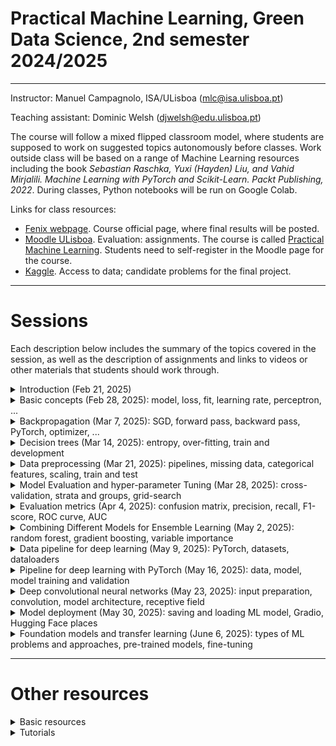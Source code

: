 # Practical Machine Learning, Green Data Science, 2nd semester 2024/2025

---
Instructor: Manuel Campagnolo, ISA/ULisboa (mlc@isa.ulisboa.pt)

Teaching assistant: Dominic Welsh (djwelsh@edu.ulisboa.pt)

The course will follow a mixed flipped classroom model, where students are supposed to work on suggested topics autonomously before classes. Work outside class will be based on a range of Machine Learning resources including the book *Sebastian Raschka, Yuxi (Hayden) Liu, and Vahid Mirjalili. Machine Learning with PyTorch and Scikit-Learn. Packt Publishing, 2022*. During classes, Python notebooks will be run on Google Colab.

Links for class resources:
  - [Fenix webpage](https://fenix.isa.ulisboa.pt/courses/aaapl-283463546572013). Course official page, where final results will be posted.
  - [Moodle ULisboa](https://elearning.ulisboa.pt/). Evaluation: assignments. The course is called [Practical Machine Learning](https://elearning.ulisboa.pt/course/view.php?id=10469). Students need to self-register in the Moodle page for the course.
  - [Kaggle](https://www.kaggle.com/). Access to data; candidate problems for the final project.

<!---
[Overview notebook](https://github.com/isa-ulisboa/greends-pml/blob/main/ML_overview_with_examples.ipynb) This notebook provides an overview of the full course and contains pointers for other sources of relevant information and Python scripts.
--->

---

# Sessions
Each description below includes the summary of the topics covered in the session, as well as the description of assignments and links to videos or other materials that students should work through.

<details markdown="block">
<summary> Introduction (Feb 21, 2025) </summary>

The goal of the first class is to give an introduction to ML and also to show some of the problems that can be addressed with the techniques and tools that will be discussed during the semester. The examples will be run on Colab.

- See (Raschka et al, 2022), Chapter 1: Giving Computers the Ability to Learn from Data
- Types of machine learning problems: supervised learning, unsupervised learning, reinforcement learning. Suggestion: check video [Types of machine learning](https://www.youtube.com/watch?v=gh6mNF2BGvk)
- Supervised learning: classification vs regression 
- Examples of input data for machine learning problems: tabular data, images, text. See *Iris data set* example with the notebook [iris_regression_classification.ipynb](https://github.com/isa-ulisboa/greends-pml/blob/main/notebooks/iris_regression_classification.ipynb)
- [Example of inference for regression over the Iris data set](https://github.com/isa-ulisboa/greends-pml/blob/main/notebooks/iris_LM_inference.ipynb)
- Statistics vs Machine Learning: Check video: [When to use stats vs. ML?](https://www.youtube.com/watch?v=xUsm34qnE30)
- An example of a prediction task for time series: check the notebook [modeling ground water levels](https://www.kaggle.com/code/andreshg/timeseries-analysis-a-complete-guide/) for the Kaggle competition [Acea Smart Water Analytics](https://www.kaggle.com/competitions/acea-water-prediction/). Try to download the data and run the notebook to reproduce the results. 
</details>

<details markdown="block">
<summary> Basic concepts (Feb 28, 2025): model, loss, fit, learning rate, perceptron, ... </summary>

The goal of the following classes is to understand how ML models can be trained in and used to solve regression and classification problems. We start by applying the machine learning approach to well-known statistical problems like linear regression to illustrate the stepwise approach followed in ML. We use synthetic data generated from a linear or quadratic regression, where one can control the underlying model and the amout of noise. Then, we consider the  `Iris` tabular data set with 4 explanatory variables and categorical label that can be one of three species.

- See (Raschka et al, 2022), Chapter 2: Training Simple Machine Learning Algorithms for Classification
- Video on the Perceptron and early times of AI [The First Neural Networks](https://www.youtube.com/watch?v=e5dVSygXbAE&t=88s)
- Basic concepts in Machine learning: *model*, *fit*, *epochs*, *loss*, *learning rate*, *perceptron*, parameters *weights*, for a simple regression problem. See [Basic concepts notes](https://github.com/isa-ulisboa/greends-pml/blob/main/docs/T1_basic_concepts.md).
- Exercise: pseudo-code to train a simple Linear Regression model. See [Basic concepts notes](https://github.com/isa-ulisboa/greends-pml/blob/main/docs/T1_basic_concepts.md). 
</details>

<details markdown="block">
<summary> Backpropagation (Mar 7, 2025): SGD, forward pass, backward pass, PyTorch, optimizer, ... </summary>

- See (Raschka et al, 2022), Chapter 2: Training Simple Machine Learning Algorithms for Classification
- See [Basic concepts notes](https://github.com/isa-ulisboa/greends-pml/blob/main/docs/T1_basic_concepts.md). 
- Revise solutions for the problems listed in the previous class.
- Backpropagation and computation graph
- `PyTorch` pipeline: loss, optimizer
- The following table illustrates the changes from a basic Python script which is dependent on the model, loss, etc,  to a PyTorch higher-level script that can easily generalized to other models, loss functions or optimizer strategies.

| Basic Python | PyTorch 
|---|---
| Define model explicitly | Use a pre-defined model
|`def predict(x):`|`torch.nn.Linear(in_size,out_size)`
| Define loss explicitly | Use a pre-defined loss function
|`def loss(y,y_pred):`|`loss=torch.nn.MSEloss(y,y_pred)`
| Loss optimization strategy | Use a pre-defined optimizer
| Code explicitly| `optimizer=torch.optim.SGD(params, learn_rate)`
| Compute *ad hoc* gradient | **Use built-in backpropagation mechanism**
|`def gradient(x,y,y_pred):`|`loss.backward()`
|Update weights explicitly| `optimizer.step()`

- Description of assignment #1

</details>

<details markdown="block">
<summary> Decision trees (Mar 14, 2025): entropy, over-fitting, train and development </summary>

- See (Raschka et al, 2022), Chapter 3: Decision tree learning (pg 86-98)
- See [Decision tree notes](https://github.com/isa-ulisboa/greends-pml/blob/main/docs/T2_decision_trees_overfitting_train_test.md)
- How to grow a decision tree
- What is entropy and how does it help us to find the best model? Check  the Princeton video on [Information Theory Basics](https://www.youtube.com/watch?v=bkLHszLlH34).
- The risk of over-fitting: train and development sets
- Decision tree hyper-parameters
- Exercise: create a decision tree for the [Soil detection for cotton crop problem](https://www.kaggle.com/datasets/zohasohail/soil-detection-for-cotton-crop) and determine the best values for hyper-parameters Maximum depth and Minimum leaf size.
- Comparing  last session (perceptron) with this session (decision tree):

| Class | Mar 7 | Mar 14
|--- |--- |---
| Model | Perceptron | Decision tree
| Problem | regression | classification
| Data set | train only | train and development
| Hyper-parameters | learning rate, number iterations | tree depth, leaf size, ...
| Risk of over-fitting | very low | very high
| Loss function | $MSE=\frac{1}{n}\sum_{i=1}^n \left(y_i-\hat{y}_i\right)^2$ | entropy:  $H({\rm \bf p})=-\sum_{i=1}^n \hat{p}_i \log_2 \hat{p}_i$
| Optimization | backpropagation (SGD) | brute force (try all features and all thresholds)
| Python package | PyTorch | scikit learn

  
</details>

<details markdown="block">
<summary> Data preprocessing (Mar 21, 2025): pipelines, missing data, categorical features, scaling, train and test </summary>

- See (Raschka et al, 2022), Chapter 4 (Data Preprocessing) and Chapter 6 (Streamlining workflows with pipelines)
- Supervised learning flowchart
  <details markdown="block">
  <summary>Figure 1.9 (Raschka et al, 2022) </summary>
  <img src="https://github.com/isa-ulisboa/greends-pml/blob/main/docs/supervised_learning_flowchart_raschka_2022.png" alt="Alt Text" width="600" >
  </details>
- The Titanic data set example: See [Pre-processing notes](https://github.com/isa-ulisboa/greends-pml/blob/main/docs/T3_missing_data_categorical_scaling.md)
- Dealing with missing data;
- Handling categorical data;
- Bringing features onto the same scale;
- Partitioning a dataset into separate training and test datasets;
- Scikit learn pipeline: `.transform`, `.fit` and `.predict` methods.
  <details markdown="block">
  <summary>Figure 6.1 (Raschka et al, 2022) </summary>
  <img src="https://github.com/isa-ulisboa/greends-pml/blob/main/docs/pipeline_fig_6_1.png" alt="Alt Text" width="500">
  </details>
- Exercise: apply the principles and code discussed above to the Montesinho burned area data set. You can convert the problem into a classification problem by categorizing the original response variable (burned area). See [Pre-processing notes](https://github.com/isa-ulisboa/greends-pml/blob/main/docs/T3_missing_data_categorical_scaling.md)
</details>

<details markdown="block">
<summary>Model Evaluation and hyper-parameter Tuning (Mar 28, 2025): cross-validation, strata and groups, grid-search </summary>

- See (Raschka et al, 2022), Chapter 6: Learning Best Practices for Model Evaluation and hyper-parameter Tuning
- See [Cross-validation and hyper-parameter tuning notes](https://github.com/isa-ulisboa/greends-pml/blob/main/docs/T4_cross_validation.md)
- Streamlining workflows with pipelines
- Using k-fold cross-validation to assess model performance
- Debugging algorithms with learning and validation curves
- Fine-tuning machine learning models via grid search
- Moodle quiz on basic concepts for ML: [Practical Machine Learning](https://elearning.ulisboa.pt/course/view.php?id=10469)
</details>

<details markdown="block">
<summary>  Evaluation metrics (Apr 4, 2025): confusion matrix, precision, recall, F1-score, ROC curve, AUC </summary>

- See (Raschka et al, 2022), Chapter 6: Learning Best Practices for Model Evaluation and hyper-parameter Tuning
- See [Cross-validation and hyper-parameter tuning notes](https://github.com/isa-ulisboa/greends-pml/blob/main/docs/T4_cross_validation.md)
- Looking at different performance evaluation metrics
- Reading a confusion matrix 
- Optimizing the precision and recall of a classification model
- Plotting a receiver operating characteristic (ROC)
- Scoring metrics for multiclass classification 
- Dealing with class imbalance
- Discussion of assignment \#2

</details>

<details markdown="block">
<summary>  Combining Different Models for Ensemble Learning (May 2, 2025): random forest, gradient boosting, variable importance </summary>

- See (Raschka et al, 2022), Chapter 7:  Combining Different Models for Ensemble Learning
- See [Notes on ensemble learning and variable importance](https://github.com/isa-ulisboa/greends-pml/blob/main/docs/T5_ensemble_methods.md)
- Ensemble classifiers
- Random Forests
- Gradient boosting
- Exercise: adapt the classification pipeline to apply the XGBoost classifier (Montesinho burned area data set)
- Variable importance: MDI (Gini importance) and MDA (permutation importance)
- Pipeline that includes feature selection, followed by hyperparameter search: https://github.com/isa-ulisboa/greends-pml/blob/main/notebooks/wine_region_pipeline_XGB_CV_gridsearch_featselection.ipynb

</details>

<details markdown="block">
<summary> Data pipeline for deep learning  (May 9, 2025):  PyTorch, datasets, dataloaders</summary>

- See (Raschka et al, 2022), Chapter 12:   Parallelizing Neural Network Training with PyTorch
- See [Notebook on introduction to data pipelines for deep learning](https://github.com/isa-ulisboa/greends-pml/blob/main/notebooks/T6_pytorch_dataset_dataloader.ipynb). With deep learning (DL), it is possible to solve problems that involve complex input data like images, text and audio. The first step in order to apply DL is to organize the input data. PyTorch provides some key tools like `Dataset` and `DataLoader` that allow the creation of robust pipelines for DL.
- See [Veritasium video (3'42 to 14'50)](https://www.youtube.com/watch?v=GVsUOuSjvcg) for an historic introduction to multilayer neural networks  for deep learning.
- Run an interpret the code in pages 386-388 with an example of a dataset (`CelebA`) with several labels.
  
</details>


<details markdown="block">
<summary> Pipeline for deep learning with PyTorch (May 16, 2025):  data, model, model training and validation</summary>

- See (Raschka et al, 2022), Chapter 12: pp 389 to the end,  and Chapter 13: Going Deeper – The Mechanics of PyTorch, namely the MNIST project (ppp 436-439)
- See [Notebook the typical pipeline for deep learning with (non-convolutional) neural networks](https://github.com/isa-ulisboa/greends-pml/blob/main/notebooks/T7_torch_NN_pipeline.ipynb). In particular, we explore the MNIST dataset.
- Assignment #3 available on Moodle
- Suggestions of videos:
  - [PyTorch Course (2022), Part 4: Image Classification (MNIST)](https://www.youtube.com/watch?v=gBw0u_5u0qU)
  - [PyTorch Crash Course - Getting Started with Deep Learning](https://www.youtube.com/watch?v=OIenNRt2bjg)
  - [Build Your First Pytorch Model In Minutes! [Tutorial + Code](https://www.youtube.com/watch?v=tHL5STNJKag)
  - [MIT Introduction to Deep Learning 2025 (1:09)](https://www.youtube.com/watch?v=alfdI7S6wCY); Introduction up to "What is Deep Learning" (10'57); Why deep learning and why now (15'06); Building Neural Networks with Perceptrons (27'13); Applying NNs (35'30); Training NNs (41'21); NN in practice: Optimization (48'05).
    
</details>

<details markdown="block">
<summary> Deep convolutional neural networks  (May 23, 2025): input preparation, convolution, model architecture, receptive field </summary>

- See (Raschka et al, 2022), Chapter 14: Classifying Images with Deep Convolutional Neural Networks
- Check introductory video [What are CNNs?, by IBM (6'20)](https://www.youtube.com/watch?v=QzY57FaENXg)
- See [Notebook on introduction convolutional neural networks](https://github.com/isa-ulisboa/greends-pml/blob/main/notebooks/T9_CNNs_for_image_classification.ipynb). 
- Application of CNNs to the MNIST problem.
- Some techniques to improve deep learning: regularization, dropout, self-regularized activation functions, momentum, adaptive optimization. See https://github.com/isa-ulisboa/greends-pml/blob/main/notebooks/T8_techniques_to_improve_DP.ipynb
- Suggestions of videos:
  - [MIT 6.S191: Convolutional Neural Networks 2025 (1:01)](https://www.youtube.com/watch?v=oGpzWAlP5p0)
  
</details>

<details markdown="block">
<summary> Model deployment  (May 30, 2025):  saving and loading ML model, Gradio, Hugging Face places</summary>

- Saving and loading a PyTorch model. The following notebooks contain full pipelines to train a classifier for the MNIST dataset, including training (with `cuda` if available) and validation. The novelty is that we save the trained model after each epoch so it can be loaded later (for validation). This illustrates how a trained ML model can be saved to a file and loaded from a file, which is needed for deployment, fine-tuning and transfer learning.
  - https://github.com/isa-ulisboa/greends-pml/blob/main/notebooks/T9b_MNIST_CNNs_pipeline_save_load_model.ipynb : save the full model, which only works if the model is saved and loaded in the same device, which can be adequate for development in a local machine but is not recommended in general;
  - https://github.com/isa-ulisboa/greends-pml/blob/main/notebooks/T9c_MNIST_CNNs_pipeline_save_load_state_dict.ipynb : save only the model's learned parameters; it is the recommended way to save PyTorch models; to load, one first need to instantiate the model architecture and then load the weights.
  - https://github.com/isa-ulisboa/greends-pml/blob/main/notebooks/T9d_MNIST_CNNs_pipeline_save_load_jit_format.ipynb : JIT compilation provides a way to package your PyTorch model into a self-contained, optimized, and platform-independent format
- Deploying models with HF spaces.
    - Clone repository https://huggingface.co/spaces/mcampagnolo/test2024 to your local machine and run the app locally. Try making some changes (for instance, the messages to the user) on `app.py` and launch the app on your local machine to observe the changes. Note that the app uses a fine-tuned version of an adapted version (output size reduced from 1000 to 4) of a pre-trained `resnet18` model.
    - (optional) Choose a simple image classification app on Hugging Face spaces (e.g. https://huggingface.co/spaces/ByTixty1/Date_fruit-image-Classification/blob/main/app.py) and test it. Check the files `app.py`, `requirements.py`, `model.pth`. Try to understand the contents of `app.py` which runs Gradio and defines the interface.
- Improve the Gradio interface for the app you cloned
- Create your app in Hugging Face places: ideally you should build and test the app locally, and then push it to your HF space (she video below).
- Suggestions of videos:
  - [How to deploy a gradio app on huggingface (43')](https://www.youtube.com/watch?v=bN9WTxzLBRE&t=1845s)
  - [How to Create a Hugging Face Space: A Beginner's Guide (16')](https://www.youtube.com/watch?v=xqdTFyRdtjQ). Very clear video with a list of steps for creating HF space, creating basic files, testing on the local machine and pushing the Gradio interface into HF spaces. However, there are no details about the `app.py` code itself nor about the model that is deployed.
- Assignment #4: deploy a ML model on HF spaces (see Moodle)
  
</details>

<details markdown="block">
<summary> Foundation models and transfer learning  (June 6, 2025): types of ML problems and approaches, pre-trained models, fine-tuning</summary>

- Check introductory video [Machine Learning vs. Deep Learning vs. Foundation Models, by IBM (7'27)](https://www.youtube.com/watch?v=Beh13Cd_QbY).
- See (Raschka et al, 2022), search *fine-tuning* in Chapters 6, 11 and 16. Chapter 16 is the one where the concepts for this class are discussed in more detail. However, Chapter 16 deal with large language models (LLM) and the transformer architecture, which are not discussed in class. Nevertheless, the idea or using a pre-trained model (possibly a foundation model) and fine-tuning it is valid for any kind of model.
- See notes about foundation models, fine-tuning and transfer learning: https://github.com/isa-ulisboa/greends-pml/blob/maindocs/T10_ML_fine_tuning_transfer_foundation_models.md
- Notebook with the pipeline to load and adapt a pre-trained `resnet` model, freeze layers, and  fine-tune it:  https://github.com/isa-ulisboa/greends-pml/blob/main/notebooks/T10b_MNIST_resnet18_adapt_freeze_fine_tune.ipynb
- Try using a foundation Yolo model and high-level package from [Ultralytics](https://docs.ultralytics.com/models/). The [Yolov8](https://user-images.githubusercontent.com/27466624/212229562-003b8139-c8b5-4b0c-9d48-fe2f7b63243f.jpg) model is one of the available models for image tasks and be applied to different image sizes. Example of a notebook to fine-tune a `Yolov8n` model for grape leaf desease classification: https://colab.research.google.com/drive/1-kxX1kj6JzmFfyaXY4mMfq9EqWi34tww?usp=sharing (to fine-tune and predict, one needs to have data organized in folders in Google drive).
  
</details>


--- 

# Other resources

<details markdown="block">
<summary> Basic resources </summary>
  
- Sebastian Raschka, Yuxi (Hayden) Liu, and Vahid Mirjalili. Machine Learning with PyTorch and Scikit-Learn. Packt Publishing, 2022. See the presentation [webpage](https://sebastianraschka.com/blog/2022/ml-pytorch-book.html) and [GitHub repository](https://github.com/rasbt/machine-learning-book)
- [https://pytorch.org/tutorials/](https://pytorch.org/tutorials/)

</details>

<details markdown="block">
<summary> Tutorials </summary>
  
- [Machine Learning for Beginners (Microsoft)](https://microsoft.github.io/ML-For-Beginners/); [youtube channel](https://www.youtube.com/playlist?list=PLlrxD0HtieHjNnGcZ1TWzPjKYWgfXSiWG)
- [AI for Beginners (Microsoft)](https://microsoft.github.io/AI-For-Beginners/)
- [NYU course: Data Science for Everyone](https://www.youtube.com/@jonesrooy)
- [MIT 6.S191: Introduction to Deep Learning (2024)](https://www.youtube.com/watch?v=ErnWZxJovaM)
- [PyTorch tutorial by Patrick Loeber](https://www.youtube.com/playlist?list=PLqnslRFeH2UrcDBWF5mfPGpqQDSta6VK4). [Github repo](https://github.com/patrickloeber/pytorchTutorial)
- [Stanford Lecture Collection  Convolutional Neural Networks for Visual Recognition (2017)](https://www.youtube.com/playlist?list=PL3FW7Lu3i5JvHM8ljYj-zLfQRF3EO8sYv) and [Notes for the Stanford course on Convolutional Neural Networks for Visual Recognition](https://cs231n.github.io/)
- [Stanford Machine Learning Full Course led by Andrew Ng (2020)](https://www.youtube.com/playlist?list=PLoROMvodv4rMiGQp3WXShtMGgzqpfVfbU). Led by Andrew Ng, this course provides a broad introduction to machine learning and statistical pattern recognition. Topics include: supervised learning (generative/discriminative learning, parametric/non-parametric learning, neural networks, support vector machines); unsupervised learning (clustering, dimensionality reduction, kernel methods); learning theory (bias/variance tradeoffs, practical advice); reinforcement learning and adaptive control.
- [Broderick: Machine Learning, MIT 6.036 Fall 2020](https://www.youtube.com/watch?v=ZOiBe-nrmc4); [Full lecture information and slides](http://tamarabroderick.com/ml.html)
  
</details>
 



